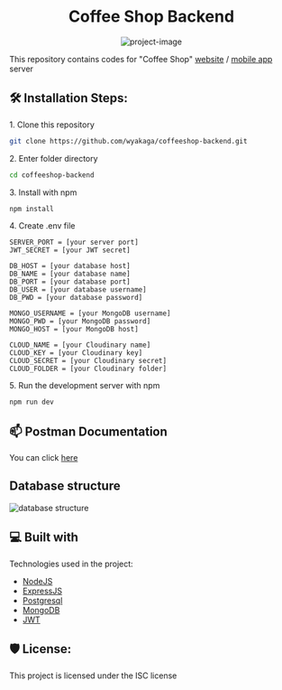 <h1 id="title" align="center">Coffee Shop Backend</h1>

<p align="center"><img src="https://socialify.git.ci/wyakaga/coffeeshop-backend/image?description=1&descriptionEditable=This%20repository%20contains%20codes%20for%20%22Coffee%20Shop%22%20website%20%2F%20mobile%20app%20server&language=1&name=1&owner=1&pattern=Circuit%20Board&theme=Dark" alt="project-image"></p>

This repository contains codes for "Coffee Shop" [website](https://github.com/wyakaga/coffeeshop-fe) / [mobile app](https://github.com/wyakaga/coffee-shop-mobile) server

<h2>🛠️ Installation Steps:</h2>

<p>1. Clone this repository</p>

```sh
git clone https://github.com/wyakaga/coffeeshop-backend.git
```

<p>2. Enter folder directory</p>

```sh
cd coffeeshop-backend
```

<p>3. Install with npm</p>

```sh
npm install
```

<p>4. Create .env file</p>

```env
SERVER_PORT = [your server port]
JWT_SECRET = [your JWT secret]

DB_HOST = [your database host]
DB_NAME = [your database name]
DB_PORT = [your database port]
DB_USER = [your database username]
DB_PWD = [your database password]

MONGO_USERNAME = [your MongoDB username]
MONGO_PWD = [your MongoDB password]
MONGO_HOST = [your MongoDB host]

CLOUD_NAME = [your Cloudinary name]
CLOUD_KEY = [your Cloudinary key]
CLOUD_SECRET = [your Cloudinary secret]
CLOUD_FOLDER = [your Cloudinary folder]
```

<p>5. Run the development server with npm</p>

```sh
npm run dev
```

<h2>📫 Postman Documentation</h2>

You can click [here](https://documenter.getpostman.com/view/26776035/2s93m4ZPDq)

<h2>Database structure</h2>

<img src="https://i.imgur.com/G7sglbL.png" alt="database structure">


<h2>💻 Built with</h2>

Technologies used in the project:

*   [NodeJS](https://nodejs.org/)
*   [ExpressJS](https://expressjs.com/)
*   [Postgresql](https://www.postgresql.org/)
*   [MongoDB](https://www.mongodb.com)
*   [JWT](https://github.com/auth0/node-jsonwebtoken)

<h2>🛡️ License:</h2>

This project is licensed under the ISC license